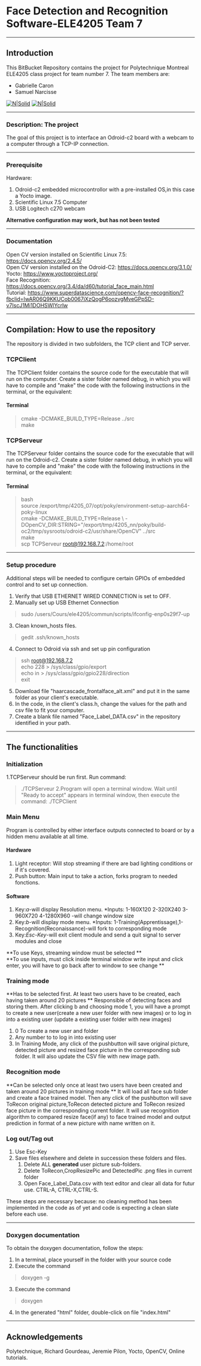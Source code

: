# Face Detection and Recognition Software-ELE4205 Team 7
***
## Introduction

This BitBucket Repository contains the project for Polytechnique Montreal ELE4205 class project for team number 7. 
The team members are:

* Gabrielle Caron 
* Samuel Narcisse

[![N|Solid](https://cdn-images-1.medium.com/max/1000/1*MnbUSSXG1IDS9mXC0H8cKQ.png)](https://towardsdatascience.com/face-recognition-for-beginners-a7a9bd5eb5c2)
[![N|Solid](https://cdn-images-1.medium.com/max/1600/1*GCqsG3c2Xt-d9JQGUpytpQ.gif)](https://itnext.io/face-api-js-javascript-api-for-face-recognition-in-the-browser-with-tensorflow-js-bcc2a6c4cf07)

***
### Description: The project

The goal of this project is to interface an Odroid-c2 board with a webcam to a computer through a TCP-IP connection.
***

### Prerequisite
Hardware:
1. Odroid-c2 embedded microcontrollor with a pre-installed OS,in this case a Yocto image.  
2. Scientific Linux 7.5 Computer  
3. USB Logitech c270 webcam  

**Alternative configuration may work, but has not been tested**

***

### Documentation
Open CV version installed on Scientific Linux 7.5:
https://docs.opencv.org/2.4.5/  
Open CV version installed on the Odroid-C2:
https://docs.opencv.org/3.1.0/  
Yocto:
https://www.yoctoproject.org/  
Face Recognition:
https://docs.opencv.org/3.4/da/d60/tutorial_face_main.html  
Tutorial:
https://www.superdatascience.com/opencv-face-recognition/?fbclid=IwAR06Q9KKUCob0067iXzQogP6oozvgMveGPpSD-v7IscJ1Mi1DOHSWlYcrlw  

***

## Compilation: How to use the repository

The repository is divided in two subfolders, the TCP client and TCP server.

### TCPClient

The TCPClient folder contains the source code for the executable that will run on the computer. Create a sister folder named debug, in which you will have to compile and "make" the code with the following instructions in the terminal, or the equivalent:

#### Terminal
> cmake -DCMAKE_BUILD_TYPE=Release ../src  
> make

### TCPServeur

The TCPServeur folder contains the source code for the executable that will run on the Odroid-c2. Create a sister folder named debug, in which you will have to compile and "make" the code with the following instructions in the terminal, or the equivalent:

#### Terminal
> bash  
> source /export/tmp/4205_07/opt/poky/environment-setup-aarch64-poky-linux  
> cmake -DCMAKE_BUILD_TYPE=Release \ -DOpenCV_DIR:STRING="/export/tmp/4205_nn/poky/build-oc2/tmp/sysroots/odroid-c2/usr/share/OpenCV" ../src  
> make  
> scp TCPServeur root@192.168.7.2:/home/root

***

### Setup procedure

Additional steps will be needed to configure certain GPIOs of embedded control and to set up connection.

1. Verify that USB ETHERNET WIRED CONNECTION is set to OFF.
2. Manually set up USB Ethernet Connection
> sudo /users/Cours/ele4205/commun/scripts/ifconfig-enp0s29f7-up
3. Clean known_hosts files.
> gedit .ssh/known_hosts
4. Connect to Odroid via ssh and set up pin configuration
> ssh root@192.168.7.2   
> echo 228 > /sys/class/gpio/export  
> echo in > /sys/class/gpio/gpio228/direction  
> exit  
5. Download file "haarcascade_frontalface_alt.xml" and put it in the same folder as your client's executable.
6. In the code, in the client's class.h, change the values for the path and csv file to fit your computer.
7. Create a blank file named "Face\_Label\_DATA.csv" in the repository identified in your path.

***

## The functionalities

### Initialization
1.TCPServeur should be run first. Run command:
> ./TCPServeur
2.Program will open a terminal window. Wait until "Ready to accept" appears in terminal window, then execute the command:
> ./TCPClient

### Main Menu
Program is controlled by either interface outputs connected to board or by a hidden menu available at all time.

#### Hardware
1. Light receptor: Will stop streaming if there are bad lighting conditions or if it's covered.
2. Push button: Main input to take a action, forks program to needed fonctions.
#### Software
1. Key:*a*-will display Resolution menu.
	*Inputs:  1-160X120 2-320X240 3- 960X720 4-1280X960 -will change window size
2. Key:*b*-will display mode menu. 
	*Inputs: 1-Training(Apprentissage),1-Recognition(Reconaissance)-will fork to corresponding mode
3. Key:*Esc-Key*-will exit client module and send a quit signal to server modules and close

**To use Keys, streaming window must be selected **  
**To use inputs, must click inside terminal window write input and click enter, you will have to go back after to window to see change **

### Training mode
**Has to be selected first. At least two users have to be created, each having taken around 20 pictures **
Responsible of detecting faces and storing them.
After clicking b and choosing mode 1, you will have a prompt to create a new user(create a new user folder with new images) or to log in into a existing user (update a existing user folder with new images)
1. 0 To create a new user and folder
2. Any number to to log in into existing user
3. In Training Mode, any click of the pushbutton will save original picture, detected picture and resized face picture in the corresponding sub folder.
It will also update the CSV file with new image path.

### Recognition mode
**Can be selected only once at least two users have been created and taken around 20 pictures in training mode **
It will load all face sub folder and create a face trained model.
Then any click of the pushbutton will save ToRecon original picture,ToRecon  detected picture and ToRecon  resized face picture in the corresponding current folder.
It will use recognition algorithm to compared resize face(if any) to face trained model and output prediction in format of a new picture with name written on it.

### Log out/Tag out
1. Use Esc-Key
2. Save files elsewhere and delete in succession these folders and files.
	1. Delete ALL **generated** user picture sub-folders.
	2. Delete ToRecon,CropResizePic and DetectedPic .png files in current folder 
	3. Open Face_Label_Data.csv with text editor and clear all data for futur use. CTRL-A, CTRL-X,CTRL-S.

These steps are necessary because: no cleaning method has been implemented in the code as of yet and code is expecting a clean slate before each use.

***
### Doxygen documentation
To obtain the doxygen documentation, follow the steps:

1. In a terminal, place yourself in the folder with your source code
2. Execute the command
> doxygen -g
3. Execute the command
> doxygen
4. In the generated "html" folder, double-click on file "index.html"

***

## Acknowledgements
Polytechnique, Richard Gourdeau, Jeremie Pilon, Yocto, OpenCV, Online tutorials.





